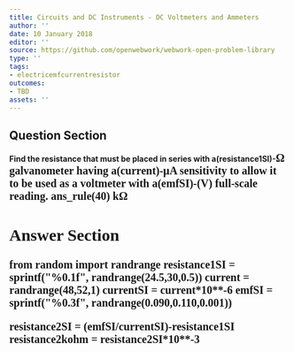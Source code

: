 ```yaml
---
title: Circuits and DC Instruments - DC Voltmeters and Ammeters
author: ''
date: 10 January 2018
editor: ''
source: https://github.com/openwebwork/webwork-open-problem-library
type: ''
tags:
- electricemfcurrentresistor
outcomes:
- TBD
assets: ''
---
```


## Question Section 

<b>
Find the resistance that must be placed in series with a(resistance1SI)-<span style="font-family: 'Times'; font-size: 20px";>&Omega;<span> galvanometer having a(current)-<span style="font-family: 'Times'; font-size: 20px";>&mu;A<span> sensitivity to allow it to be used as a voltmeter with a(emfSI)-(V) full-scale reading.
ans_rule(40) <span style="font-family: 'Times'; font-size: 20px";>k&Omega;<span>


## Answer Section

from random import randrange
resistance1SI = sprintf("%0.1f", randrange(24.5,30,0.5))
current = randrange(48,52,1)
currentSI = current*10**-6
emfSI = sprintf("%0.3f", randrange(0.090,0.110,0.001))

resistance2SI = (emfSI/currentSI)-resistance1SI
resistance2kohm = resistance2SI*10**-3